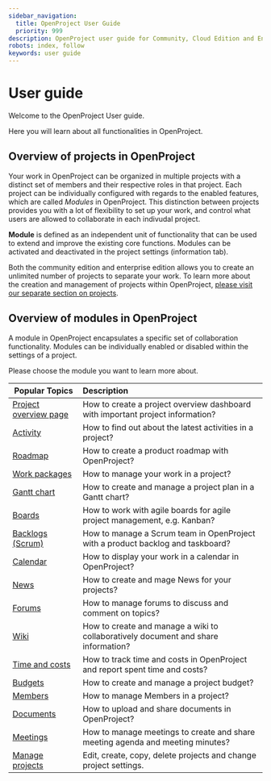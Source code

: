```yaml
---
sidebar_navigation:
  title: OpenProject User Guide
  priority: 999
description: OpenProject user guide for Community, Cloud Edition and Enterprise Edition.
robots: index, follow
keywords: user guide
---
```

# User guide

Welcome to the OpenProject User guide.

Here you will learn about all functionalities in OpenProject. 



## Overview of projects in OpenProject

Your work in OpenProject can be organized in multiple projects with a distinct set of members and their respective roles in that project. Each project can be individually configured with regards to the enabled features, which are called *Modules* in OpenProject. This distinction between projects provides you with a lot of flexibility to set up your work, and control what users are allowed to collaborate in each indivudal project.

<div class="glossary">

**Module** is defined as an independent unit of functionality that can be used to extend and improve the existing core functions. Modules can be activated and deactivated in the project settings (information tab).

</div>

Both the community edition and enterprise edition allows you to create an unlimited number of projects to separate your work. To learn more about the creation and management of projects within OpenProject, [please visit our separate section on projects](projects/).

## Overview of modules in OpenProject

A module in OpenProject encapsulates a specific set of collaboration functionality. Modules can be individually enabled or disabled within the settings of a project.



Please choose the module you want to learn more about.

| Popular Topics                                | Description                                                  |
| --------------------------------------------- | :----------------------------------------------------------- |
| [Project overview page](project-overview)     | How to create a project overview dashboard with important project information? |
| [Activity](activity)                          | How to find out about the latest activities in a project?    |
| [Roadmap](roadmap)                            | How to create a product roadmap with OpenProject?            |
| [Work packages](work-packages/#work-packages) | How to manage your work in a project?                        |
| [Gantt chart](#gantt-chart)                   | How to create and manage a project plan in a Gantt chart?    |
| [Boards](agile-boards)                        | How to work with agile boards for agile project management, e.g. Kanban? |
| [Backlogs (Scrum)](backlogs-scrum)            | How to manage a Scrum team in OpenProject with a product backlog and taskboard? |
| [Calendar](calendar)                          | How to display your work in a calendar in OpenProject?       |
| [News](news)                                  | How to create and mage News for your projects?               |
| [Forums](forums)                              | How to manage forums to discuss and comment on topics?       |
| [Wiki](wiki)                                  | How to create and manage a wiki to collaboratively document and share information? |
| [Time and costs](time-and-costs)              | How to track time and costs in OpenProject and report spent time and costs? |
| [Budgets](budgets)                            | How to create and manage a project budget?                   |
| [Members](members/)                           | How to manage Members in a project?                          |
| [Documents](documents)                        | How to upload and share documents in OpenProject?            |
| [Meetings](meetings)                          | How to manage meetings to create and share meeting agenda and meeting minutes? |
| [Manage projects](projects)                   | Edit, create, copy, delete projects and change project settings. |
